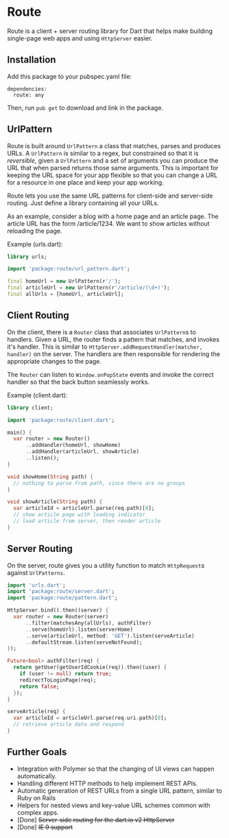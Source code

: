 Route
=====

Route is a client + server routing library for Dart that helps make building
single-page web apps and using `HttpServer` easier.

Installation
------------

Add this package to your pubspec.yaml file:

    dependencies:
      route: any

Then, run `pub get` to download and link in the package.

UrlPattern
----------

Route is built around `UrlPattern` a class that matches, parses and produces
URLs. A `UrlPattern` is similar to a regex, but constrained so that it is
_reversible_, given a `UrlPattern` and a set of arguments you can produce the
URL that when parsed returns those same arguments. This is important for keeping
the URL space for your app flexible so that you can change a URL for a resource
in one place and keep your app working.

Route lets you use the same URL patterns for client-side and server-side
routing. Just define a library containing all your URLs.

As an example, consider a blog with a home page and an article page. The article
URL has the form /article/1234. We want to show articles without reloading the
page.

Example (urls.dart):

```dart
library urls;

import 'package:route/url_pattern.dart';

final homeUrl = new UrlPattern(r'/');
final articleUrl = new UrlPattern(r'/article/(\d+)');
final allUrls = [homeUrl, articleUrl];
```

Client Routing
--------------

On the client, there is a `Router` class that associates `UrlPattern`s
to handlers. Given a URL, the router finds a pattern that matches, and invokes
it's handler. This is similar to
`HttpServer.addRequestHandler(matcher, handler)` on the server. The handlers
are then responsible for rendering the appropriate changes to the page.

The `Router` can listen to `Window.onPopState` events and invoke the correct
handler so that the back button seamlessly works.

Example (client.dart):

```dart
library client;

import 'package:route/client.dart';

main() {
  var router = new Router()
      ..addHandler(homeUrl, showHome)
      ..addHandler(articleUrl, showArticle)
      ..listen();
}

void showHome(String path) {
  // nothing to parse from path, since there are no groups
}

void showArticle(String path) {
  var articleId = articleUrl.parse(req.path)[0];
  // show article page with loading indicator
  // load article from server, then render article
}
```

Server Routing
--------------

On the server, route gives you a utility function to match `HttpRequest`s
against `UrlPatterns`.

```dart
import 'urls.dart';
import 'package:route/server.dart';
import 'package:route/pattern.dart';

HttpServer.bind().then((server) {
  var router = new Router(server)
      ..filter(matchesAny(allUrls), authFilter)
      ..serve(homeUrl).listen(serverHome)
      ..serve(articleUrl, method: 'GET').listen(serveArticle)
      ..defaultStream.listen(serveNotFound);
});

Future<bool> authFilter(req) {
  return getUser(getUserIdCookie(req)).then((user) {
    if (user != null) return true;
    redirectToLoginPage(req);
    return false;
  });
}

serveArticle(req) {
  var articleId = articleUrl.parse(req.uri.path)[0];
  // retrieve article data and respond
}
```

Further Goals
-------------

 * Integration with Polymer so that the changing of UI views can happen
   automatically.
 * Handling different HTTP methods to help implement REST APIs.
 * Automatic generation of REST URLs from a single URL pattern, similar to Ruby
   on Rails
 * Helpers for nested views and key-value URL schemes common with complex apps.
 * [Done] ~~Server-side routing for the dart:io v2 HttpServer~~
 * [Done] ~~IE 9 support~~
